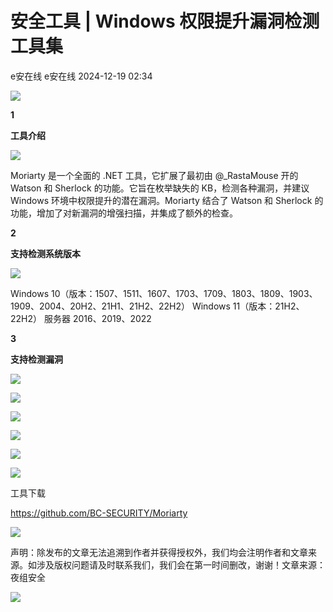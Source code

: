 #  安全工具 | Windows 权限提升漏洞检测工具集   
e安在线  e安在线   2024-12-19 02:34  
  
![](https://mmbiz.qpic.cn/sz_mmbiz_png/1Y08O57sHWiahTldalExhOyzXNMO6kcO7ULmiclhSZfg8zVMLHEMUGBu3lBjFbjib8vsYDZzplofMSC7epkHHWpibw/640?wx_fmt=png&from=appmsg "")  
  
  
  
  
**1**  
  
**工具介绍**  
  
![](https://mmbiz.qpic.cn/sz_mmbiz_png/1Y08O57sHWjZCQibNuniatFBw3rzDtS5ibic30hTOXiaQe9HwkRUj0hdGU9HPBkh3jstkuibdrMPZTuFibuWbt0HGslww/640?wx_fmt=png&from=appmsg "")  
  
Moriarty 是一个全面的 .NET 工具，它扩展了最初由 @_RastaMouse 开的 Watson 和 Sherlock 的功能。它旨在枚举缺失的 KB，检测各种漏洞，并建议 Windows 环境中权限提升的潜在漏洞。Moriarty 结合了 Watson 和 Sherlock 的功能，增加了对新漏洞的增强扫描，并集成了额外的检查。  
  
  
**2**  
  
**支持检测系统版本**  
  
![](https://mmbiz.qpic.cn/sz_mmbiz_png/1Y08O57sHWjZCQibNuniatFBw3rzDtS5ibic30hTOXiaQe9HwkRUj0hdGU9HPBkh3jstkuibdrMPZTuFibuWbt0HGslww/640?wx_fmt=png&from=appmsg "")  
  
Windows 10（版本：1507、1511、1607、1703、1709、1803、1809、1903、1909、2004、20H2、21H1、21H2、22H2） Windows 11（版本：21H2、22H2） 服务器 2016、2019、2022  
  
  
**3**  
  
**支持检测漏洞**  
  
![](https://mmbiz.qpic.cn/sz_mmbiz_png/1Y08O57sHWjZCQibNuniatFBw3rzDtS5ibic30hTOXiaQe9HwkRUj0hdGU9HPBkh3jstkuibdrMPZTuFibuWbt0HGslww/640?wx_fmt=png&from=appmsg "")  
  
![](https://mmbiz.qpic.cn/sz_mmbiz_png/1Y08O57sHWjZCQibNuniatFBw3rzDtS5ibicTdDRPXRIRBQlFYYZXNFtfOL0oMt699jyQIcOW8icWjaq2GiaNIGZetgw/640?wx_fmt=png&from=appmsg "")  
  
![](https://mmbiz.qpic.cn/sz_mmbiz_png/1Y08O57sHWjZCQibNuniatFBw3rzDtS5ibicIRib2ol6v67W7XpVMpSt9zubmDSUibiaXcR0pNXKtC6XhoYGrPl4YnWSQ/640?wx_fmt=png&from=appmsg "")  
  
![](https://mmbiz.qpic.cn/sz_mmbiz_png/1Y08O57sHWjZCQibNuniatFBw3rzDtS5ibicrBSVFPYrmqECDFo06QibhGJRNnvAZ9nXESfvwckT7KgS13kRnGjHAYg/640?wx_fmt=png&from=appmsg "")  
  
  
  
![](https://mmbiz.qpic.cn/sz_mmbiz_png/1Y08O57sHWjZCQibNuniatFBw3rzDtS5ibic30hTOXiaQe9HwkRUj0hdGU9HPBkh3jstkuibdrMPZTuFibuWbt0HGslww/640?wx_fmt=png&from=appmsg "")  
  
![](https://mmbiz.qpic.cn/sz_mmbiz_png/1Y08O57sHWjZCQibNuniatFBw3rzDtS5ibic30hTOXiaQe9HwkRUj0hdGU9HPBkh3jstkuibdrMPZTuFibuWbt0HGslww/640?wx_fmt=png&from=appmsg "")  
  
工具下载  
  
https://github.com/BC-SECURITY/Moriarty  
  
  
![](https://mmbiz.qpic.cn/sz_mmbiz_png/1Y08O57sHWjZCQibNuniatFBw3rzDtS5ibic30hTOXiaQe9HwkRUj0hdGU9HPBkh3jstkuibdrMPZTuFibuWbt0HGslww/640?wx_fmt=png&from=appmsg "")  
  
  
  
  
声明：除发布的文章无法追溯到作者并获得授权外，我们均会注明作者和文章来源。如涉及版权问题请及时联系我们，我们会在第一时间删改，谢谢！文章来源：夜组安全  
  
  
![](https://mmbiz.qpic.cn/sz_mmbiz_jpg/1Y08O57sHWiaM9uv5Q89hYMT8zuKQtQYuvSPy0HyyLwRShZOMcoGgoBy6qiatgDhW3UhCXGVXiaEbS8ANmZwViaMAw/640?wx_fmt=other&from=appmsg&wxfrom=5&wx_lazy=1&wx_co=1&tp=webp "")  
  
  
